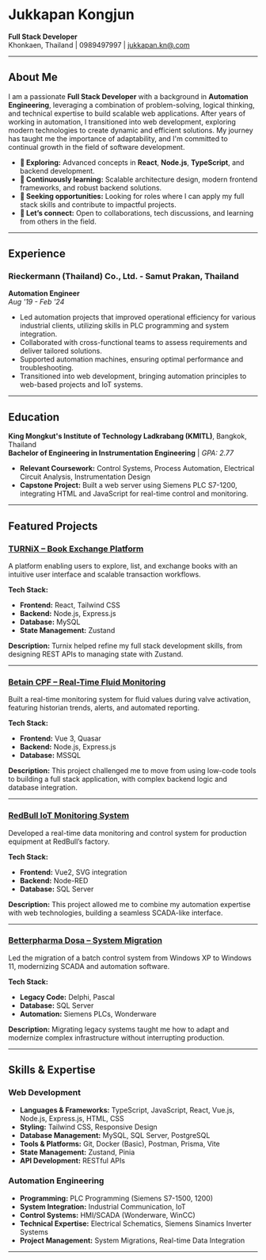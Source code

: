 # Jukkapan Kongjun

**Full Stack Developer**  
Khonkaen, Thailand | 0989497997 | [jukkapan.kn@.com](mailto:jukkapan.kn@gmail.com)

---

## About Me

I am a passionate **Full Stack Developer** with a background in **Automation Engineering**, leveraging a combination of problem-solving, logical thinking, and technical expertise to build scalable web applications. After years of working in automation, I transitioned into web development, exploring modern technologies to create dynamic and efficient solutions. My journey has taught me the importance of adaptability, and I'm committed to continual growth in the field of software development.

- **🔭 Exploring:** Advanced concepts in **React**, **Node.js**, **TypeScript**, and backend development.
- **🌱 Continuously learning:** Scalable architecture design, modern frontend frameworks, and robust backend solutions.
- **💼 Seeking opportunities:** Looking for roles where I can apply my full stack skills and contribute to impactful projects.
- **💬 Let’s connect:** Open to collaborations, tech discussions, and learning from others in the field.

---

## Experience

### Rieckermann (Thailand) Co., Ltd. - Samut Prakan, Thailand  
**Automation Engineer**  
*Aug '19 - Feb '24*  
- Led automation projects that improved operational efficiency for various industrial clients, utilizing skills in PLC programming and system integration.
- Collaborated with cross-functional teams to assess requirements and deliver tailored solutions.
- Supported automation machines, ensuring optimal performance and troubleshooting.
- Transitioned into web development, bringing automation principles to web-based projects and IoT systems.

---

## Education

**King Mongkut's Institute of Technology Ladkrabang (KMITL)**, Bangkok, Thailand  
**Bachelor of Engineering in Instrumentation Engineering** | *GPA: 2.77*  
- **Relevant Coursework:** Control Systems, Process Automation, Electrical Circuit Analysis, Instrumentation Design
- **Capstone Project:** Built a web server using Siemens PLC S7-1200, integrating HTML and JavaScript for real-time control and monitoring.

---

## Featured Projects

### [TURNiX – Book Exchange Platform](https://github.com/Not-Jukkapan/book-exchange)
A platform enabling users to explore, list, and exchange books with an intuitive user interface and scalable transaction workflows.

**Tech Stack:**
- **Frontend:** React, Tailwind CSS
- **Backend:** Node.js, Express.js
- **Database:** MySQL
- **State Management:** Zustand

**Description:**
Turnix helped refine my full stack development skills, from designing REST APIs to managing state with Zustand.

---

### [Betain CPF – Real-Time Fluid Monitoring](https://github.com/yourusername/betain-cpf)
Built a real-time monitoring system for fluid values during valve activation, featuring historian trends, alerts, and automated reporting.

**Tech Stack:**
- **Frontend:** Vue 3, Quasar
- **Backend:** Node.js, Express.js
- **Database:** MSSQL

**Description:**
This project challenged me to move from using low-code tools to building a full stack application, with complex backend logic and database integration.

---

### [RedBull IoT Monitoring System](https://github.com/yourusername/redbull-iot)
Developed a real-time data monitoring and control system for production equipment at RedBull’s factory.

**Tech Stack:**
- **Frontend:** Vue2, SVG integration
- **Backend:** Node-RED
- **Database:** SQL Server

**Description:**
This project allowed me to combine my automation expertise with web technologies, building a seamless SCADA-like interface.

---

### [Betterpharma Dosa – System Migration](https://github.com/yourusername/dosa-system)
Led the migration of a batch control system from Windows XP to Windows 11, modernizing SCADA and automation software.

**Tech Stack:**
- **Legacy Code:** Delphi, Pascal
- **Database:** SQL Server
- **Automation:** Siemens PLCs, Wonderware

**Description:**
Migrating legacy systems taught me how to adapt and modernize complex infrastructure without interrupting production.

---

## Skills & Expertise

### Web Development
- **Languages & Frameworks:** TypeScript, JavaScript, React, Vue.js, Node.js, Express.js, HTML, CSS
- **Styling:** Tailwind CSS, Responsive Design
- **Database Management:** MySQL, SQL Server, PostgreSQL
- **Tools & Platforms:** Git, Docker (Basic), Postman, Prisma, Vite
- **State Management:** Zustand, Pinia
- **API Development:** RESTful APIs

### Automation Engineering
- **Programming:** PLC Programming (Siemens S7-1500, 1200)
- **System Integration:** Industrial Communication, IoT
- **Control Systems:** HMI/SCADA (Wonderware, WinCC)
- **Technical Expertise:** Electrical Schematics, Siemens Sinamics Inverter Systems
- **Project Management:** System Migrations, Real-time Data Integration

---
